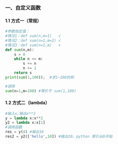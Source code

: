 ### 一、自定义函数

#### 1.1 方式一（常规）

```python
#参数指定值：
#情况1：def sum(n,m=1)   √
#情况2：def sum(n=1,m=2) √
#情况3：def sum(n=1,m)   ×
def sum(n,m):
    s = 0
    while n <= m:
        s += n
        n += 1
    return s
print(sum(1,100));	#求1~100的和

#调用
sum(n=1,m=100) #等价于 sum(1,100)
```

#### 1.2 方式二（lambda）

```python
#输入x,输出x**2
y = lambda x:x**2
y2 = lambda x:x[1]
#调用函数
res = y(4) #输出16
res2 = y2(['hello',10]) #输出10。python 索引从0开始
```

